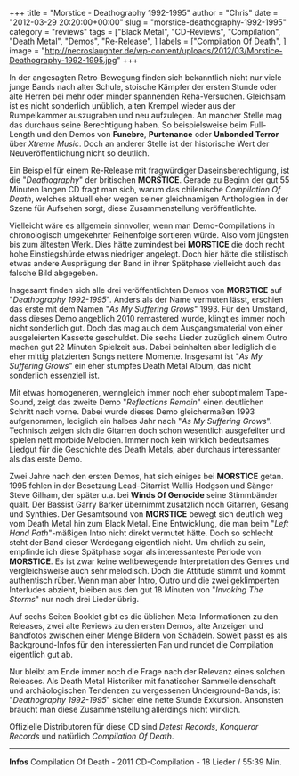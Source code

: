 +++
title = "Morstice - Deathography 1992-1995"
author = "Chris"
date = "2012-03-29 20:20:00+00:00"
slug = "morstice-deathography-1992-1995"
category = "reviews"
tags = ["Black Metal", "CD-Reviews", "Compilation", "Death Metal", "Demos", "Re-Release", ]
labels = ["Compilation Of Death", ]
image = "http://necroslaughter.de/wp-content/uploads/2012/03/Morstice-Deathography-1992-1995.jpg"
+++

In der angesagten Retro-Bewegung finden sich bekanntlich nicht nur viele junge Bands nach alter Schule, stoische Kämpfer der ersten Stunde oder alte Herren bei mehr oder minder spannenden Reha-Versuchen. Gleichsam ist es nicht sonderlich unüblich, alten Krempel wieder aus der Rumpelkammer auszugraben und neu aufzulegen. An mancher Stelle mag das durchaus seine Berechtigung haben. So beispielsweise beim Full-Length und den Demos von **Funebre**, **Purtenance** oder **Unbonded Terror** über _Xtreme Music_. Doch an anderer Stelle ist der historische Wert der Neuveröffentlichung nicht so deutlich.

Ein Beispiel für einem Re-Release mit fragwürdiger Daseinsberechtigung, ist die "_Deathography_" der britischen **MORSTICE**. Gerade zu Beginn der gut 55 Minuten langen CD fragt man sich, warum das chilenische _Compilation Of Death_, welches aktuell eher wegen seiner gleichnamigen Anthologien in der Szene für Aufsehen sorgt, diese Zusammenstellung veröffentlichte.

Vielleicht wäre es allgemein sinnvoller, wenn man Demo-Compilations in chronologisch umgekehrter Reihenfolge sortieren würde. Also vom jüngsten bis zum ältesten Werk. Dies hätte zumindest bei **MORSTICE** die doch recht hohe Einstiegshürde etwas niedriger angelegt. Doch hier hätte die stilistisch etwas andere Ausprägung der Band in ihrer Spätphase vielleicht auch das falsche Bild abgegeben.

Insgesamt finden sich alle drei veröffentlichten Demos von **MORSTICE** auf "_Deathography 1992-1995_". Anders als der Name vermuten lässt, erschien das erste mit dem Namen "_As My Suffering Grows_" 1993. Für den Umstand, dass dieses Demo angeblich 2010 remastered wurde, klingt es immer noch nicht sonderlich gut. Doch das mag auch dem Ausgangsmaterial von einer ausgeleierten Kassette geschuldet. Die sechs Lieder zuzüglich einem Outro machen gut 22 Minuten Spielzeit aus. Dabei beinhalten aber lediglich die eher mittig platzierten Songs nettere Momente. Insgesamt ist "_As My Suffering Grows_" ein eher stumpfes Death Metal Album, das nicht sonderlich essenziell ist.

Mit etwas homogeneren, wenngleich immer noch eher suboptimalem Tape-Sound, zeigt das zweite Demo "_Reflections Remain_" einen deutlichen Schritt nach vorne. Dabei wurde dieses Demo gleichermaßen 1993 aufgenommen, lediglich ein halbes Jahr nach "_As My Suffering Grows_". Technisch zeigen sich die Gitarren doch schon wesentlich ausgefeilter und spielen nett morbide Melodien. Immer noch kein wirklich bedeutsames Liedgut für die Geschichte des Death Metals, aber durchaus interessanter als das erste Demo.

Zwei Jahre nach den ersten Demos, hat sich einiges bei **MORSTICE** getan. 1995 fehlen in der Besetzung Lead-Gitarrist Wallis Hodgson und Sänger Steve Gilham, der später u.a. bei **Winds Of Genocide** seine Stimmbänder quält. Der Bassist Garry Barker übernimmt zusätzlich noch Gitarren, Gesang und Synthies. Der Gesamtsound von **MORSTICE** bewegt sich deutlich weg vom Death Metal hin zum Black Metal. Eine Entwicklung, die man beim "_Left Hand Path_"-mäßigen Intro nicht direkt vermutet hätte. Doch so schlecht steht der Band dieser Werdegang eigentlich nicht. Um ehrlich zu sein, empfinde ich diese Spätphase sogar als interessanteste Periode von **MORSTICE**. Es ist zwar keine weltbewegende Interpretation des Genres und vergleichsweise auch sehr melodisch. Doch die Attitüde stimmt und kommt authentisch rüber. Wenn man aber Intro, Outro und die zwei geklimperten Interludes abzieht, bleiben aus den gut 18 Minuten von "_Invoking The Storms_" nur noch drei Lieder übrig.

Auf sechs Seiten Booklet gibt es die üblichen Meta-Informationen zu den Releases, zwei alte Reviews zu den ersten Demos, alte Anzeigen und Bandfotos zwischen einer Menge Bildern von Schädeln. Soweit passt es als Background-Infos für den interessierten Fan und rundet die Compilation eigentlich gut ab.

Nur bleibt am Ende immer noch die Frage nach der Relevanz eines solchen Releases. Als Death Metal Historiker mit fanatischer Sammelleidenschaft und archäologischen Tendenzen zu vergessenen Underground-Bands, ist "_Deathography 1992-1995_" sicher eine nette Stunde Exkursion. Ansonsten braucht man diese Zusammenstellung allerdings nicht wirklich.

Offizielle Distributoren für diese CD sind _Detest Records_, _Konqueror Records_ und natürlich _Compilation Of Death_.



---
**Infos**
Compilation Of Death - 2011
CD-Compilation - 18 Lieder / 55:39 Min.
